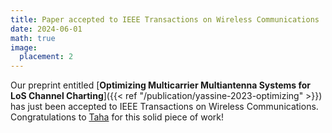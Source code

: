 ```yaml
---
title: Paper accepted to IEEE Transactions on Wireless Communications
date: 2024-06-01
math: true
image:
  placement: 2
---
```


Our preprint entitled [**Optimizing Multicarrier Multiantenna Systems for LoS Channel Charting**]({{< ref "/publication/yassine-2023-optimizing" >}}) has just been accepted to IEEE Transactions on Wireless Communications. Congratulations to [Taha](https://tahayassine.me/) for this solid piece of work!

